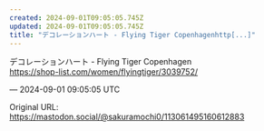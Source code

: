 ```yaml
---
created: 2024-09-01T09:05:05.745Z
updated: 2024-09-01T09:05:05.745Z
title: "デコレーションハート - Flying Tiger Copenhagenhttp[...]"
---
```


<p>デコレーションハート - Flying Tiger Copenhagen<br /><a href="https://shop-list.com/women/flyingtiger/3039752/" target="_blank" rel="nofollow noopener" translate="no"><span class="invisible">https://</span><span class="ellipsis">shop-list.com/women/flyingtige</span><span class="invisible">r/3039752/</span></a></p>

&mdash; 2024-09-01 09:05:05 UTC

Original URL: https://mastodon.social/@sakuramochi0/113061495160612883
